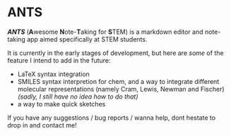 # ANTS

***ANTS*** (**A**wesome **N**ote-**T**aking for **S**TEM) is a markdown editor and note-taking app aimed specifically at STEM students.

It is currently in the early stages of development, but here are *some* of the feature I intend to add in the future:
- LaTeX syntax integration
- SMILES syntax interpretion for chem, and a way to integrate different molecular representations (namely Cram, Lewis, Newman and Fischer) *(sadly, I still have no idea how to do that)*
- a way to make quick sketches

If you have any suggestions / bug reports / wanna help, dont hestate to drop in and contact me!
